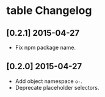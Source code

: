 # table Changelog

## [0.2.1] 2015-04-27

* Fix npm package name.

## [0.2.0] 2015-04-27

* Add object namespace `o-`.
* Deprecate placeholder selectors.
